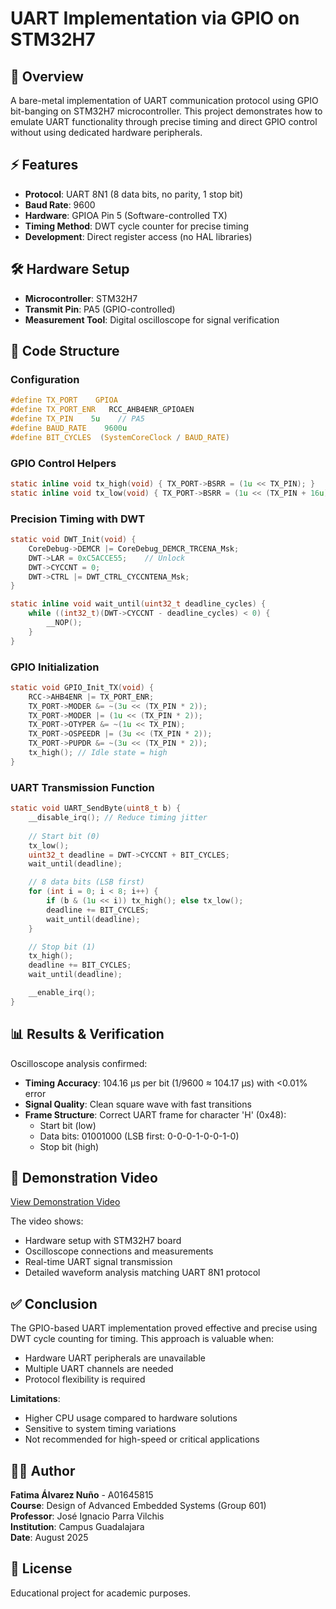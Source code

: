 # UART Implementation via GPIO on STM32H7

## 📖 Overview
A bare-metal implementation of UART communication protocol using GPIO bit-banging on STM32H7 microcontroller. This project demonstrates how to emulate UART functionality through precise timing and direct GPIO control without using dedicated hardware peripherals.

## ⚡ Features
- **Protocol**: UART 8N1 (8 data bits, no parity, 1 stop bit)
- **Baud Rate**: 9600
- **Hardware**: GPIOA Pin 5 (Software-controlled TX)
- **Timing Method**: DWT cycle counter for precise timing
- **Development**: Direct register access (no HAL libraries)

## 🛠️ Hardware Setup
- **Microcontroller**: STM32H7
- **Transmit Pin**: PA5 (GPIO-controlled)
- **Measurement Tool**: Digital oscilloscope for signal verification

## 📁 Code Structure

### Configuration
```c
#define TX_PORT    GPIOA
#define TX_PORT_ENR   RCC_AHB4ENR_GPIOAEN
#define TX_PIN    5u    // PA5
#define BAUD_RATE    9600u
#define BIT_CYCLES  (SystemCoreClock / BAUD_RATE)
```

### GPIO Control Helpers
```c
static inline void tx_high(void) { TX_PORT->BSRR = (1u << TX_PIN); }
static inline void tx_low(void) { TX_PORT->BSRR = (1u << (TX_PIN + 16u)); }
```

### Precision Timing with DWT
```c
static void DWT_Init(void) {
    CoreDebug->DEMCR |= CoreDebug_DEMCR_TRCENA_Msk;
    DWT->LAR = 0xC5ACCE55;    // Unlock
    DWT->CYCCNT = 0;
    DWT->CTRL |= DWT_CTRL_CYCCNTENA_Msk;
}

static inline void wait_until(uint32_t deadline_cycles) {
    while ((int32_t)(DWT->CYCCNT - deadline_cycles) < 0) {
        __NOP();
    }
}
```

### GPIO Initialization
```c
static void GPIO_Init_TX(void) {
    RCC->AHB4ENR |= TX_PORT_ENR;
    TX_PORT->MODER &= ~(3u << (TX_PIN * 2)); 
    TX_PORT->MODER |= (1u << (TX_PIN * 2)); 
    TX_PORT->OTYPER &= ~(1u << TX_PIN); 
    TX_PORT->OSPEEDR |= (3u << (TX_PIN * 2)); 
    TX_PORT->PUPDR &= ~(3u << (TX_PIN * 2));
    tx_high(); // Idle state = high
}
```

### UART Transmission Function
```c
static void UART_SendByte(uint8_t b) {
    __disable_irq(); // Reduce timing jitter
    
    // Start bit (0)
    tx_low();
    uint32_t deadline = DWT->CYCCNT + BIT_CYCLES;
    wait_until(deadline);

    // 8 data bits (LSB first)
    for (int i = 0; i < 8; i++) {
        if (b & (1u << i)) tx_high(); else tx_low();
        deadline += BIT_CYCLES;
        wait_until(deadline);
    }

    // Stop bit (1)
    tx_high();
    deadline += BIT_CYCLES;
    wait_until(deadline);

    __enable_irq();
}
```

## 📊 Results & Verification
Oscilloscope analysis confirmed:
- **Timing Accuracy**: 104.16 µs per bit (1/9600 ≈ 104.17 µs) with <0.01% error
- **Signal Quality**: Clean square wave with fast transitions
- **Frame Structure**: Correct UART frame for character 'H' (0x48):
  - Start bit (low)
  - Data bits: 01001000 (LSB first: 0-0-0-1-0-0-1-0)
  - Stop bit (high)

## 🎥 Demonstration Video
[View Demonstration Video](https://drive.google.com/drive/folders/1vNbGcepM1lL0qdgJ6yXr3bUrbuIz-3pi?usp=sharing)

The video shows:
- Hardware setup with STM32H7 board
- Oscilloscope connections and measurements
- Real-time UART signal transmission
- Detailed waveform analysis matching UART 8N1 protocol

## ✅ Conclusion
The GPIO-based UART implementation proved effective and precise using DWT cycle counting for timing. This approach is valuable when:
- Hardware UART peripherals are unavailable
- Multiple UART channels are needed
- Protocol flexibility is required

**Limitations**:
- Higher CPU usage compared to hardware solutions
- Sensitive to system timing variations
- Not recommended for high-speed or critical applications

## 👩‍💻 Author
**Fatima Álvarez Nuño** - A01645815  
**Course**: Design of Advanced Embedded Systems (Group 601)  
**Professor**: José Ignacio Parra Vilchis  
**Institution**: Campus Guadalajara  
**Date**: August 2025

## 📝 License
Educational project for academic purposes.